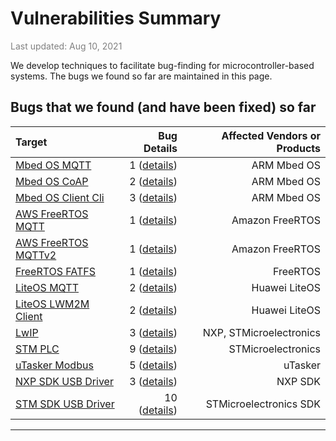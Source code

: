 # Vulnerabilities Summary

<span style="color: grey;">Last updated: Aug 10, 2021</span>

We develop techniques to facilitate bug-finding for microcontroller-based systems. The bugs we found so far are  maintained in this page.



## Bugs that we found (and have been fixed) so far

| Target | Bug Details | Affected Vendors or Products |
| :--- | ---: | ---: |
| [Mbed OS MQTT](https://os.mbed.com/teams/mqtt/) | 1 ([details](https://mcusec.github.io/vulnerabilities_details#mbed_os_mqtt)) | ARM Mbed OS |
| [Mbed OS CoAP](https://github.com/ARMmbed/mbed-os/tree/master/connectivity/libraries/mbed-coap) | 2 ([details](https://mcusec.github.io/vulnerabilities_details#mbed_os_coap)) | ARM Mbed OS |
| [Mbed OS Client Cli](https://github.com/ARMmbed/mbed-os/tree/master/features/frameworks/mbed-client-cli) | 3 ([details](https://mcusec.github.io/vulnerabilities_details#mbed_os_cli)) | ARM Mbed OS |
| [AWS FreeRTOS MQTT](https://github.com/FreeRTOS/coreMQTT/tree/main) | 1 ([details](https://mcusec.github.io/vulnerabilities_details#freertos_mqtt)) | Amazon FreeRTOS |
| [AWS FreeRTOS MQTTv2](https://github.com/FreeRTOS/coreMQTT/tree/main) | 1 ([details](https://mcusec.github.io/vulnerabilities_details#freertos_mqttv2)) | Amazon FreeRTOS |
| [FreeRTOS FATFS](https://www.freertos.org/FreeRTOS-Plus/FreeRTOS_Plus_FAT/index.html) | 1 ([details](https://mcusec.github.io/vulnerabilities_details#freertos_fatfs)) | FreeRTOS |
| [LiteOS MQTT](https://gitee.com/LiteOS/LiteOS/tree/master/components/connectivity/mqtt) | 2 ([details](https://mcusec.github.io/vulnerabilities_details#liteos_mqtt)) | Huawei LiteOS |
| [LiteOS LWM2M Client](https://gitee.com/LiteOS/LiteOS/tree/master/components/connectivity/lwm2m) | 2 ([details](https://mcusec.github.io/vulnerabilities_details#liteos_lwm2m_client)) | Huawei LiteOS |
| [LwIP](https://savannah.nongnu.org/projects/lwip/) | 3 ([details](https://mcusec.github.io/vulnerabilities_details#lwip)) | NXP, STMicroelectronics |
| [STM PLC](https://www.st.com/content/st_com/en/products/embedded-software/mcu-mpu-embedded-software/stm32-embedded-software/stm32-ode-function-pack-sw/fp-ind-plcwifi1.html) | 9 ([details](https://mcusec.github.io/vulnerabilities_details#stm_plc)) | STMicroelectronics |
| [uTasker Modbus](https://www.utasker.com/modbus.html) | 5 ([details](https://mcusec.github.io/vulnerabilities_details#modbus)) | uTasker |
| [NXP SDK USB Driver](https://mcuxpresso.nxp.com/) | 3 ([details](https://mcusec.github.io/vulnerabilities_details#nxp_usb)) | NXP SDK |
| [STM SDK USB Driver](https://github.com/STMicroelectronics/STM32CubeH7/tree/master/Middlewares/ST/STM32_USB_Host_Library) | 10 ([details](https://mcusec.github.io/vulnerabilities_details#stm_usb)) | STMicroelectronics SDK |

---

